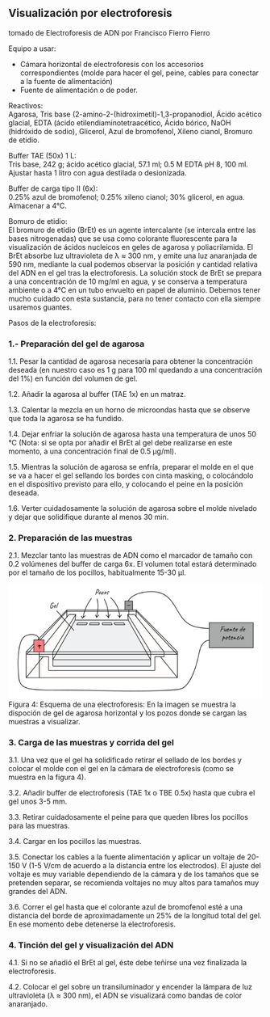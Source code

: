 
## Visualización por electroforesis  
tomado de Electroforesis de ADN por  Francisco Fierro Fierro  

Equipo a usar:  
 - Cámara horizontal de electroforesis con los accesorios correspondientes (molde para hacer el gel, peine, cables para conectar a la fuente de alimentación)  
 - Fuente de alimentación o de poder.  

Reactivos:  
Agarosa, Tris base (2-amino-2-(hidroximetil)-1,3-propanodiol, Ácido acético glacial, EDTA (ácido etilendiaminotetraacético, Ácido bórico, NaOH (hidróxido de sodio), Glicerol, Azul de bromofenol, Xileno cianol,  Bromuro de etidio.  

Buffer TAE (50x) 1 L:  
 Tris base, 242 g; ácido acético glacial, 57.1 ml; 0.5 M EDTA pH 8, 100 ml. Ajustar hasta 1 litro con agua destilada o desionizada.  

Buffer de carga tipo II (6x):   
0.25% azul de bromofenol; 0.25% xileno cianol; 30% glicerol, en agua. Almacenar a 4°C.  

Bomuro de etidio:  
El bromuro de etidio (BrEt) es un agente intercalante (se intercala entre las bases nitrogenadas) que se usa como colorante fluorescente para la visualización de ácidos nucleicos en geles de agarosa y poliacrilamida. El BrEt absorbe luz ultravioleta de λ ≈ 300 nm, y emite una luz anaranjada de 590 nm, mediante la cual podemos observar la posición y cantidad relativa del ADN en el gel tras la electroforesis. La solución stock de BrEt se prepara a una concentración de 10 mg/ml en agua, y se conserva a temperatura ambiente o a 4°C en un tubo envuelto en papel de aluminio. Debemos tener mucho cuidado con esta sustancia, para no tener contacto con ella siempre usaremos guantes.  

Pasos de la electroforesis:  

### 1.- Preparación del gel de agarosa   

1.1. Pesar la cantidad de agarosa necesaria para obtener la concentración deseada (en nuestro caso es 1 g para 100 ml quedando a una concentración del 1%) en función del volumen de gel.   

1.2. Añadir la agarosa al buffer (TAE 1x) en un matraz.   

1.3. Calentar la mezcla en un horno de microondas hasta que se observe que toda la agarosa se ha fundido.   

1.4. Dejar enfriar la solución de agarosa hasta una temperatura de unos 50 °C (Nota: si se opta por añadir el BrEt al gel debe realizarse en este momento, a una concentración final de 0.5 µg/ml).  

 1.5. Mientras la solución de agarosa se enfría, preparar el molde en el que se va a hacer el gel sellando los bordes con cinta masking, o colocándolo en el dispositivo previsto para ello, y colocando el peine en la posición deseada.   

1.6. Verter cuidadosamente la solución de agarosa sobre el molde nivelado y dejar que solidifique durante al menos 30 min.   

### 2. Preparación de las muestras   

2.1. Mezclar tanto las muestras de ADN como el marcador de tamaño con 0.2 volúmenes del buffer de carga 6x. El volumen total estará determinado por el tamaño de los pocillos, habitualmente 15-30 µl.   

![Figura4](Figura4.png)   
Figura 4: Esquema de una electroforesis: En la imagen se muestra la dispoción de gel de agarosa horizontal y los pozos donde se cargan las muestras a visualizar.  

### 3. Carga de las muestras y corrida del gel  

3.1. Una vez que el gel ha solidificado retirar el sellado de los bordes y colocar el molde con el gel en la cámara de electroforesis (como se muestra en la figura 4).   

3.2. Añadir buffer de electroforesis (TAE 1x o TBE 0.5x) hasta que cubra el gel unos 3-5 mm.   

3.3. Retirar cuidadosamente el peine para que queden libres los pocillos para las muestras.   

3.4. Cargar en los pocillos las muestras.  

3.5. Conectar los cables a la fuente alimentación y aplicar un voltaje de 20-150 V (1-5 V/cm de acuerdo a la distancia entre los electrodos). El ajuste del voltaje es muy variable dependiendo de la cámara y de los tamaños que se pretenden separar, se recomienda voltajes no muy altos para tamaños muy grandes del ADN.   

3.6. Correr el gel hasta que el colorante azul de bromofenol esté a una distancia del borde de aproximadamente un 25% de la longitud total del gel. En ese momento debe detenerse la electroforesis.  

### 4. Tinción del gel y visualización del ADN  

 4.1. Si no se añadió el BrEt al gel, éste debe teñirse una vez finalizada la electroforesis.   

4.2. Colocar el gel sobre un transiluminador y encender la lámpara de luz ultravioleta (λ ≈ 300 nm), el ADN se visualizará como bandas de color anaranjado.  







